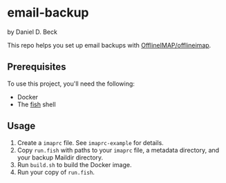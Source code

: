 # email-backup

by Daniel D. Beck

This repo helps you set up email backups with [OfflineIMAP/offlineimap](https://github.com/OfflineIMAP/offlineimap).

## Prerequisites

To use this project, you'll need the following:

- Docker
- The [fish](https://fishshell.com/) shell

## Usage

1. Create a `imaprc` file. See `imaprc-example` for details.
2. Copy `run.fish` with paths to your `imaprc` file, a metadata directory, and your backup Maildir directory.
3. Run `build.sh` to build the Docker image.
4. Run your copy of `run.fish`.
